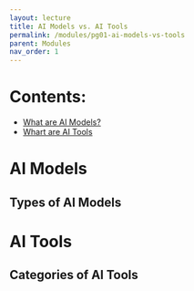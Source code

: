 ```yaml
---
layout: lecture
title: AI Models vs. AI Tools
permalink: /modules/pg01-ai-models-vs-tools
parent: Modules
nav_order: 1
---
```


# Contents:
* [What are AI Models?](#ai-models)
* [Whart are AI Tools](#ai-tools)


# AI Models

## Types of AI Models


# AI Tools

## Categories of AI Tools